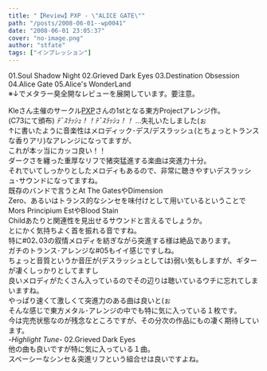 ```yaml
---
title: "【Review】PXP - \"ALICE GATE\""
path: "/posts/2008-06-01--wp0041"
date: "2008-06-01 23:05:37"
cover: "no-image.png"
author: "stfate"
tags: ["インプレッション"]
---
```


<style type="text/css">
<!--
p {white-space: pre-wrap};
-->
</style>

01.Soul Shadow Night
02.Grieved Dark Eyes
03.Destination Obsession
04.Alice Gate
05.Alice's WonderLand
※↓でメタラー臭全開なレビューを展開しています。要注意。<br>

<!--more-->
Kleさん主催のサークル<a href="http://members2.jcom.home.ne.jp/pxp/" target="_blank">PXP</a>さんの1stとなる東方Projectアレンジ作。
(C73にて頒布)
<em>ﾃﾞｽﾗｯｼｭ！！ﾃﾞｽﾗｯｼｭ！！</em>
…失礼いたしました(ぉ
↑に書いたように音楽性はメロディック･デス/デスラッシュ(とちょっとトランスな香りアリ)なアレンジになってますが、
これが本ッ当にカッコ良い！！
ダークさを纏った重厚なリフで猪突猛進する楽曲は突進力十分。
それでいてしっかりとしたメロディもあるので、非常に聴きやすいデスラッシュ･サウンドになってますね。
既存のバンドで言うとAt The GatesやDimension Zero、あるいはトランス的なシンセを味付けとして用いているということで
Mors Principium EstやBlood Stain Childあたりと関連性を見出せるサウンドと言えるでしょうか。
とにかく気持ちよく首を振れる音ですね。
特に#02､03の叙情メロディを紡ぎながら突進する様は絶品であります。
ガチのトランス･アレンジな#05もイイ感じですしね。
ちょっと音質というか音圧が(デスラッシュとしては)弱い気もしますが、ギターが凄くしっかりとしてますし
良いメロディがたくさん入っているのでその辺りは聴いているウチに忘れてしまいますね。
やっぱり速くて激しくて突進力のある曲は良いと(ぉ
そんな感じで東方メタル･アレンジの中でも特に気に入っている１枚です。
今は完売状態なのが残念なところですが、その分次の作品にもの凄く期待しています。
<em>-Highlight Tune-</em>
02.Grieved Dark Eyes
他の曲も良いですが特に気に入っている１曲。
スペーシーなシンセ＆突進リフという組合せは良いですよね。
